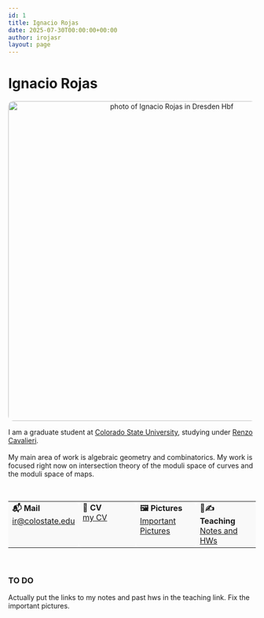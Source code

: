 ```yaml
---
id: 1
title: Ignacio Rojas
date: 2025-07-30T00:00:00+00:00
author: irojasr
layout: page
---
```

# Ignacio Rojas
<div style="text-align: center;">
  <img src="https://i.postimg.cc/y8vZhVX9/mfw-Dresden.jpg" width="650pt" alt="photo of Ignacio Rojas in Dresden Hbf" style="border-radius: 10px;" />
</div>

<div style="max-width: 800px; margin: 0 auto; padding-top: 1em;">
  I am a graduate student at <a href="https://mathematics.colostate.edu">Colorado State University</a>, 
  studying under <a href="https://sites.google.com/view/renzocavalieri/">Renzo Cavalieri</a>.
  <br /><br />
  My main area of work is algebraic geometry and combinatorics. My work is focused right now on 
  intersection theory of the moduli space of curves and the moduli space of maps.
</div>

&nbsp;

<table width="100%" cellpadding="10" cellspacing="10" border="0">
  <tr>
    <td valign="top" width="25%" style="background-color:#f9f9f9; border-radius:10px;">
      <strong>📬 Mail</strong><br />
      <a href="mailto:ir@colostate.edu">ir@colostate.edu</a>
    </td>
    <td valign="top" width="25%" style="background-color:#f9f9f9; border-radius:10px;">
      <strong>📄 CV</strong><br />
      <a href="cvJIRReng.pdf" target="_blank">my CV</a>
    </td>
    <td valign="top" width="25%" style="background-color:#f9f9f9; border-radius:10px;">
      <strong>🖼️ Pictures</strong><br />
      <a href="pics">Important Pictures</a>
    </td>
    <td valign="top" width="25%" style="background-color:#f9f9f9; border-radius:10px;">
      <strong>📄✍ Teaching</strong><br />
      <a href="teaching">Notes and HWs</a>
    </td>
  </tr>
</table>

&nbsp;

<h3>TO DO</h3>
<p>Actually put the links to my notes and past hws in the teaching link. Fix the important pictures.</p>
